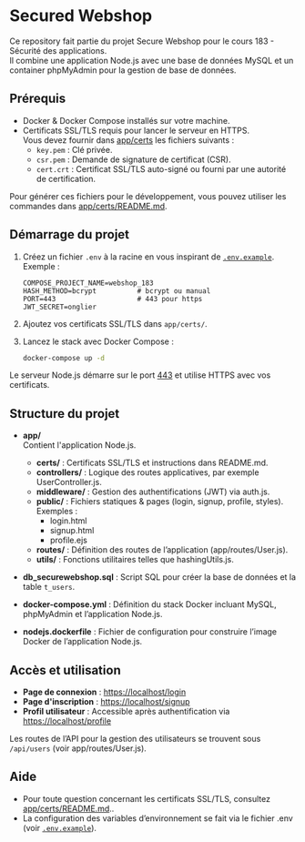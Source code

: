 # Secured Webshop

Ce repository fait partie du projet Secure Webshop pour le cours 183 - Sécurité des applications.  
Il combine une application Node.js avec une base de données MySQL et un container phpMyAdmin pour la gestion de base de données.

## Prérequis

-   Docker & Docker Compose installés sur votre machine.
-   Certificats SSL/TLS requis pour lancer le serveur en HTTPS.  
    Vous devez fournir dans [app/certs](app/certs) les fichiers suivants :
    -   `key.pem` : Clé privée.
    -   `csr.pem` : Demande de signature de certificat (CSR).
    -   `cert.crt` : Certificat SSL/TLS auto-signé ou fourni par une autorité de certification.

Pour générer ces fichiers pour le développement, vous pouvez utiliser les commandes dans [app/certs/README.md](app/certs/README.md).

## Démarrage du projet

1. Créez un fichier `.env` à la racine en vous inspirant de [`.env.example`](.env.example).  
   Exemple :

    ```env
    COMPOSE_PROJECT_NAME=webshop_183
    HASH_METHOD=bcrypt          # bcrypt ou manual
    PORT=443                    # 443 pour https
    JWT_SECRET=onglier
    ```

2. Ajoutez vos certificats SSL/TLS dans `app/certs/`.

4. Lancez le stack avec Docker Compose :
    ```sh
    docker-compose up -d
    ```

Le serveur Node.js démarre sur le port [443](https://localhost:443) et utilise HTTPS avec vos certificats.

## Structure du projet

-   **app/**  
    Contient l'application Node.js.

    -   **certs/** : Certificats SSL/TLS et instructions dans README.md.
    -   **controllers/** : Logique des routes applicatives, par exemple UserController.js.
    -   **middleware/** : Gestion des authentifications (JWT) via auth.js.
    -   **public/** : Fichiers statiques & pages (login, signup, profile, styles).  
        Exemples :
        -   login.html
        -   signup.html
        -   profile.ejs
    -   **routes/** : Définition des routes de l’application (app/routes/User.js).
    -   **utils/** : Fonctions utilitaires telles que hashingUtils.js.

-   **db_securewebshop.sql** : Script SQL pour créer la base de données et la table `t_users`.

-   **docker-compose.yml** : Définition du stack Docker incluant MySQL, phpMyAdmin et l’application Node.js.

-   **nodejs.dockerfile** : Fichier de configuration pour construire l’image Docker de l’application Node.js.

## Accès et utilisation

-   **Page de connexion** : [https://localhost/login](https://localhost/login)
-   **Page d'inscription** : [https://localhost/signup](https://localhost/signup)
-   **Profil utilisateur** : Accessible après authentification via [https://localhost/profile](https://localhost/profile)

Les routes de l’API pour la gestion des utilisateurs se trouvent sous `/api/users` (voir app/routes/User.js).

## Aide

-   Pour toute question concernant les certificats SSL/TLS, consultez [app/certs/README.md](app/certs/README.md)..
-   La configuration des variables d’environnement se fait via le fichier .env (voir [`.env.example`](.env.example)).
